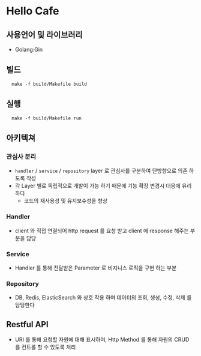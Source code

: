 # Hello Cafe

## 사용언어 및 라이브러리
* Golang:Gin

## 빌드
```shell
  make -f build/Makefile build
```

## 실행
```shell
  make -f build/Makefile run
```

## 아키텍쳐
### 관심사 분리
* `handler` / `service` / `repository` layer 로 관심사를 구분하여 단방향으로 의존 하도록 작성
* 각 Layer 별로 독립적으로 개발이 가능 하기 때문에 기능 확장 변경시 대응에 유리하다
  * 코드의 재사용성 및 유지보수성을 향상
### Handler
* client 와 직접 연결되어 http request 를 요청 받고 client 에 response 해주는 부분을 담당
### Service
* Handler 를 통해 전달받은 Parameter 로 비지니스 로직을 구현 하는 부분
### Repository
* DB, Redis, ElasticSearch 와 상호 작용 하며 데이터의 조회, 생성, 수정, 삭제 를 담당한다

## Restful API
* URI 를 통해 요청할 자원에 대해 표시하며, Http Method 를 통해 자원의 CRUD 를 컨트롤 할 수 있도록 처리
